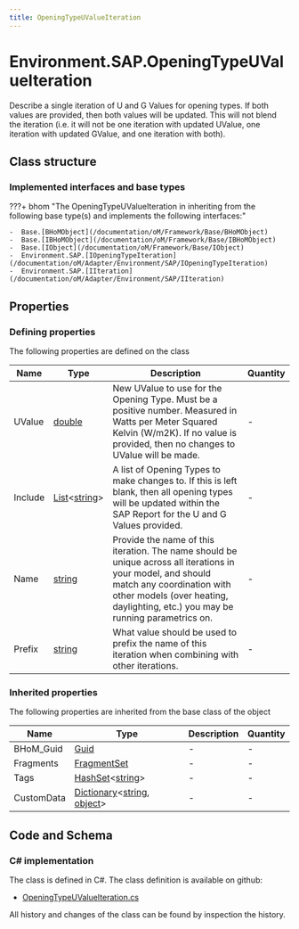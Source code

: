 ```yaml
---
title: OpeningTypeUValueIteration
---
```


# Environment.SAP.OpeningTypeUValueIteration

Describe a single iteration of U and G Values for opening types. If both values are provided, then both values will be updated. This will not blend the iteration (i.e. it will not be one iteration with updated UValue, one iteration with updated GValue, and one iteration with both).

## Class structure

### Implemented interfaces and base types

???+ bhom "The OpeningTypeUValueIteration in inheriting from the following base type(s) and implements the following interfaces:"

    -  Base.[BHoMObject](/documentation/oM/Framework/Base/BHoMObject)
    -  Base.[IBHoMObject](/documentation/oM/Framework/Base/IBHoMObject)
    -  Base.[IObject](/documentation/oM/Framework/Base/IObject)
    -  Environment.SAP.[IOpeningTypeIteration](/documentation/oM/Adapter/Environment/SAP/IOpeningTypeIteration)
    -  Environment.SAP.[IIteration](/documentation/oM/Adapter/Environment/SAP/IIteration)


## Properties



### Defining properties

The following properties are defined on the class

| Name             | Type             | Description      | Quantity         |
|------------------|------------------|------------------|------------------|
| UValue | [double](https://learn.microsoft.com/en-us/dotnet/api/System.Double?view=netstandard-2.0) | New UValue to use for the Opening Type. Must be a positive number. Measured in Watts per Meter Squared Kelvin (W/m2K). If no value is provided, then no changes to UValue will be made. | - |
| Include | [List](https://learn.microsoft.com/en-us/dotnet/api/System.Collections.Generic.List-1?view=netstandard-2.0)&lt;[string](https://learn.microsoft.com/en-us/dotnet/api/System.String?view=netstandard-2.0)&gt; | A list of Opening Types to make changes to. If this is left blank, then all opening types will be updated within the SAP Report for the U and G Values provided. | - |
| Name | [string](https://learn.microsoft.com/en-us/dotnet/api/System.String?view=netstandard-2.0) | Provide the name of this iteration. The name should be unique across all iterations in your model, and should match any coordination with other models (over heating, daylighting, etc.) you may be running parametrics on. | - |
| Prefix | [string](https://learn.microsoft.com/en-us/dotnet/api/System.String?view=netstandard-2.0) | What value should be used to prefix the name of this iteration when combining with other iterations. | - |


### Inherited properties
The following properties are inherited from the base class of the object

| Name             | Type             | Description      | Quantity         |
|------------------|------------------|------------------|------------------|
| BHoM_Guid | [Guid](https://learn.microsoft.com/en-us/dotnet/api/System.Guid?view=netstandard-2.0) | - | - |
| Fragments | [FragmentSet](/documentation/oM/Framework/Base/FragmentSet) | - | - |
| Tags | [HashSet](https://learn.microsoft.com/en-us/dotnet/api/System.Collections.Generic.HashSet-1?view=netstandard-2.0)&lt;[string](https://learn.microsoft.com/en-us/dotnet/api/System.String?view=netstandard-2.0)&gt; | - | - |
| CustomData | [Dictionary](https://learn.microsoft.com/en-us/dotnet/api/System.Collections.Generic.Dictionary-2?view=netstandard-2.0)&lt;[string](https://learn.microsoft.com/en-us/dotnet/api/System.String?view=netstandard-2.0), [object](https://learn.microsoft.com/en-us/dotnet/api/System.Object?view=netstandard-2.0)&gt; | - | - |


## Code and Schema

### C# implementation

The class is defined in C#. The class definition is available on github:

- [OpeningTypeUValueIteration.cs](https://github.com/BHoM/SAP_Toolkit/blob/develop/SAP_oM/Iteration/OpeningTypeUValueIteration.cs)

All history and changes of the class can be found by inspection the history.
